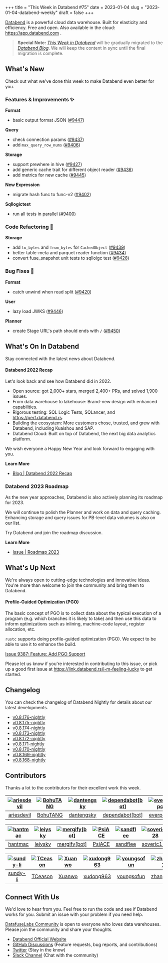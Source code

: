 +++
title = "This Week in Databend #75"
date = 2023-01-04
slug = "2023-01-04-databend-weekly"
draft = false
+++

[Databend](https://github.com/datafuselabs/databend) is a powerful cloud data warehouse. Built for elasticity and efficiency. Free and open. Also available in the cloud: <https://app.databend.com> .

> **Special Note:** [*This Week in Databend*](https://weekly.databend.rs/) will be gradually migrated to the [*Databend Blog*](https://databend.rs/blog). We will keep the content in sync until the final migration is complete.

## What's New

Check out what we've done this week to make Databend even better for you.

### Features & Improvements :sparkles:

**Format**

- basic output format JSON ([#9447](https://github.com/datafuselabs/databend/pull/9447))

**Query**

- check connection params ([#9437](https://github.com/datafuselabs/databend/pull/9437))
- add `max_query_row_nums` ([#9406](https://github.com/datafuselabs/databend/pull/9406))

**Storage**

- support prewhere in hive ([#9427](https://github.com/datafuselabs/databend/pull/9427))
- add generic cache trait for different object reader ([#9436](https://github.com/datafuselabs/databend/pull/9436))
- add metrics for new cache ([#9445](https://github.com/datafuselabs/databend/pull/9445))

**New Expression**

- migrate hash func to func-v2 ([#9402](https://github.com/datafuselabs/databend/pull/9402))

**Sqllogictest**

- run all tests in parallel ([#9400](https://github.com/datafuselabs/databend/pull/9400))

### Code Refactoring :tada:

**Storage**

- add `to_bytes` and `from_bytes` for `CachedObject` ([#9439](https://github.com/datafuselabs/databend/pull/9439))
- better table-meta and parquet reader function ([#9434](https://github.com/datafuselabs/databend/pull/9434))
- convert fuse_snapshot unit tests to sqlloigc test ([#9428](https://github.com/datafuselabs/databend/pull/9428))

### Bug Fixes :wrench:

**Format**

- catch unwind when read split ([#9420](https://github.com/datafuselabs/databend/pull/9420))

**User**

- lazy load JWKS ([#9446](https://github.com/datafuselabs/databend/pull/9446))

**Planner**

- create Stage URL's path should ends with `/` ([#9450](https://github.com/datafuselabs/databend/pull/9450))

## What's On In Databend

Stay connected with the latest news about Databend.

#### Databend 2022 Recap

Let's look back and see how Databend did in 2022.

- Open source: got 2,000+ stars, merged 2,400+ PRs, and solved 1,900 issues.
- From data warehouse to lakehouse: Brand-new design with enhanced capabilities.
- Rigorous testing: SQL Logic Tests, SQLancer, and <https://perf.databend.rs>.
- Building the ecosystem: More customers chose, trusted, and grew with Databend, including Kuaishou and SAP.
- Databend Cloud: Built on top of Databend, the next big data analytics platform.

We wish everyone a Happy New Year and look forward to engaging with you.

**Learn More**

- [Blog | Databend 2022 Recap](https://databend.rs/blog/2022-12-31-databend-2022-recap)


### Databend 2023 Roadmap

As the new year approaches, Databend is also actively planning its roadmap for 2023.

We will continue to polish the Planner and work on data and query caching. Enhancing storage and query issues for PB-level data volumes is also on our list.

Try Databend and join the roadmap discussion.

**Learn More**

- [Issue | Roadmap 2023](https://github.com/datafuselabs/databend/issues/9448)

## What's Up Next

We're always open to cutting-edge technologies and innovative ideas. You're more than welcome to join the community and bring them to Databend.

#### Profile-Guided Optimization (PGO)

The basic concept of PGO is to collect data about the typical execution of a program (e.g. which branches it is likely to take) and then use this data to inform optimizations such as inlining, machine-code layout, register allocation, etc.

`rustc` supports doing profile-guided optimization (PGO). We expect to be able to use it to enhance the build.

[Issue 9387: Feature: Add PGO Support](https://github.com/datafuselabs/databend/issues/9387)

Please let us know if you're interested in contributing to this issue, or pick up a good first issue at <https://link.databend.rs/i-m-feeling-lucky> to get started.

## Changelog

You can check the changelog of Databend Nightly for details about our latest developments.

- [v0.8.176-nightly](https://github.com/datafuselabs/databend/releases/tag/v0.8.176-nightly)
- [v0.8.175-nightly](https://github.com/datafuselabs/databend/releases/tag/v0.8.175-nightly)
- [v0.8.174-nightly](https://github.com/datafuselabs/databend/releases/tag/v0.8.174-nightly)
- [v0.8.173-nightly](https://github.com/datafuselabs/databend/releases/tag/v0.8.173-nightly)
- [v0.8.172-nightly](https://github.com/datafuselabs/databend/releases/tag/v0.8.171-nightly)
- [v0.8.171-nightly](https://github.com/datafuselabs/databend/releases/tag/v0.8.171-nightly)
- [v0.8.170-nightly](https://github.com/datafuselabs/databend/releases/tag/v0.8.170-nightly)
- [v0.8.169-nightly](https://github.com/datafuselabs/databend/releases/tag/v0.8.169-nightly)
- [v0.8.168-nightly](https://github.com/datafuselabs/databend/releases/tag/v0.8.168-nightly)

## Contributors

Thanks a lot to the contributors for their excellent work this week.

[<img alt="ariesdevil" src="https://avatars.githubusercontent.com/u/7812909?v=4&s=117" />](https://github.com/ariesdevil) |[<img alt="BohuTANG" src="https://avatars.githubusercontent.com/u/172204?v=4&s=117" />](https://github.com/BohuTANG) |[<img alt="dantengsky" src="https://avatars.githubusercontent.com/u/22081156?v=4&s=117" />](https://github.com/dantengsky) |[<img alt="dependabot[bot]" src="https://avatars.githubusercontent.com/in/29110?v=4&s=117" />](https://github.com/apps/dependabot) |[<img alt="everpcpc" src="https://avatars.githubusercontent.com/u/1808802?v=4&s=117" />](https://github.com/everpcpc) |[<img alt="flaneur2020" src="https://avatars.githubusercontent.com/u/129800?v=4&s=117" />](https://github.com/flaneur2020) |
:---: |:---: |:---: |:---: |:---: |:---: |
[ariesdevil](https://github.com/ariesdevil) |[BohuTANG](https://github.com/BohuTANG) |[dantengsky](https://github.com/dantengsky) |[dependabot[bot]](https://github.com/apps/dependabot) |[everpcpc](https://github.com/everpcpc) |[flaneur2020](https://github.com/flaneur2020) |

[<img alt="hantmac" src="https://avatars.githubusercontent.com/u/7600925?v=4&s=117" />](https://github.com/hantmac) |[<img alt="leiysky" src="https://avatars.githubusercontent.com/u/22445410?v=4&s=117" />](https://github.com/leiysky) |[<img alt="mergify[bot]" src="https://avatars.githubusercontent.com/in/10562?v=4&s=117" />](https://github.com/apps/mergify) |[<img alt="PsiACE" src="https://avatars.githubusercontent.com/u/36896360?v=4&s=117" />](https://github.com/PsiACE) |[<img alt="sandflee" src="https://avatars.githubusercontent.com/u/5102100?v=4&s=117" />](https://github.com/sandflee) |[<img alt="soyeric128" src="https://avatars.githubusercontent.com/u/106025534?v=4&s=117" />](https://github.com/soyeric128) |
:---: |:---: |:---: |:---: |:---: |:---: |
[hantmac](https://github.com/hantmac) |[leiysky](https://github.com/leiysky) |[mergify[bot]](https://github.com/apps/mergify) |[PsiACE](https://github.com/PsiACE) |[sandflee](https://github.com/sandflee) |[soyeric128](https://github.com/soyeric128) |

[<img alt="sundy-li" src="https://avatars.githubusercontent.com/u/3325189?v=4&s=117" />](https://github.com/sundy-li) |[<img alt="TCeason" src="https://avatars.githubusercontent.com/u/33082201?v=4&s=117" />](https://github.com/TCeason) |[<img alt="Xuanwo" src="https://avatars.githubusercontent.com/u/5351546?v=4&s=117" />](https://github.com/Xuanwo) |[<img alt="xudong963" src="https://avatars.githubusercontent.com/u/41979257?v=4&s=117" />](https://github.com/xudong963) |[<img alt="youngsofun" src="https://avatars.githubusercontent.com/u/5782159?v=4&s=117" />](https://github.com/youngsofun) |[<img alt="zhang2014" src="https://avatars.githubusercontent.com/u/8087042?v=4&s=117" />](https://github.com/zhang2014) |
:---: |:---: |:---: |:---: |:---: |:---: |
[sundy-li](https://github.com/sundy-li) |[TCeason](https://github.com/TCeason) |[Xuanwo](https://github.com/Xuanwo) |[xudong963](https://github.com/xudong963) |[youngsofun](https://github.com/youngsofun) |[zhang2014](https://github.com/zhang2014) |

## Connect With Us

We'd love to hear from you. Feel free to run the code and see if Databend works for you. Submit an issue with your problem if you need help.

[DatafuseLabs Community](https://github.com/datafuselabs/) is open to everyone who loves data warehouses. Please join the community and share your thoughts.

- [Databend Official Website](https://databend.rs)
- [GitHub Discussions](https://github.com/datafuselabs/databend/discussions) (Feature requests, bug reports, and contributions)
- [Twitter](https://twitter.com/Datafuse_Labs) (Stay in the know)
- [Slack Channel](https://link.databend.rs/join-slack) (Chat with the community)
